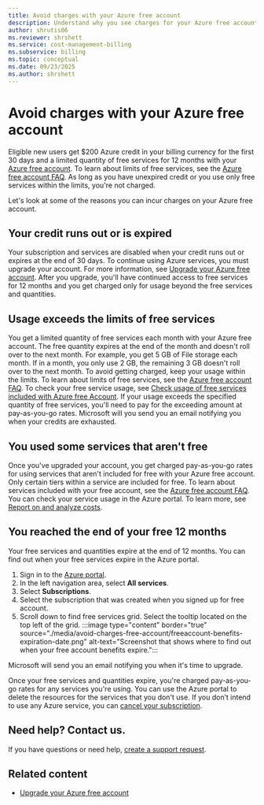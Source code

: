 ```yaml
---
title: Avoid charges with your Azure free account
description: Understand why you see charges for your Azure free account. Learn ways to avoid these charges.
author: shrutis06
ms.reviewer: shrshett
ms.service: cost-management-billing
ms.subservice: billing
ms.topic: conceptual
ms.date: 09/23/2025
ms.author: shrshett
---
```


# Avoid charges with your Azure free account

Eligible new users get $200 Azure credit in your billing currency for the first 30 days and a limited quantity of free services for 12 months with your [Azure free account](https://azure.microsoft.com/pricing/purchase-options/azure-account?cid=msft_learn). To learn about limits of free services, see the [Azure free account FAQ](https://azure.microsoft.com/pricing/purchase-options/azure-account?cid=msft_learn). As long as you have unexpired credit or you use only free services within the limits, you're not charged.

Let's look at some of the reasons you can incur charges on your Azure free account.

## Your credit runs out or is expired

Your subscription and services are disabled when your credit runs out or expires at the end of 30 days. To continue using Azure services, you must upgrade your account. For more information, see [Upgrade your Azure free account](upgrade-azure-subscription.md). After you upgrade, you'll have continued access to free services for 12 months and you get charged only for usage beyond the free services and quantities.

## Usage exceeds the limits of free services

You get a limited quantity of free services each month with your Azure free account. The free quantity expires at the end of the month and doesn't roll over to the next month. For example, you get 5 GB of File storage each month. If in a month, you only use 2 GB, the remaining 3 GB doesn't roll over to the next month. To avoid getting charged, keep your usage within the limits. To learn about limits of free services, see the [Azure free account FAQ](https://azure.microsoft.com/pricing/purchase-options/azure-account?cid=msft_learn). To check your free service usage, see [Check usage of free services included with Azure free Account](check-free-service-usage.md). If your usage exceeds the specified quantity of free services, you'll need to pay for the exceeding amount at pay-as-you-go rates. Microsoft will you send you an email notifying you when your credits are exhausted.

## You used some services that aren't free

Once you've upgraded your account, you get charged pay-as-you-go rates for using services that aren't included for free with your Azure free account. Only certain tiers within a service are included for free. To learn about services included with your free account, see the [Azure free account FAQ](https://azure.microsoft.com/pricing/purchase-options/azure-account?cid=msft_learn). You can check your service usage in the Azure portal. To learn more, see [Report on and analyze costs](../cost-management-billing-overview.md#report-on-and-analyze-costs).

## You reached the end of your free 12 months

Your free services and quantities expire at the end of 12 months. You can find out when your free services expire in the Azure portal.

1. Sign in to the [Azure portal](https://portal.azure.com).
1. In the left navigation area, select **All services**.
1.	Select **Subscriptions**.
1.	Select the subscription that was created when you signed up for free account.
1.  Scroll down to find free services grid. Select the tooltip located on the top left of the grid.
    :::image type="content" border="true" source="./media/avoid-charges-free-account/freeaccount-benefits-expiration-date.png" alt-text="Screenshot that shows where to find out when your free account benefits expire.":::

Microsoft will send you an email notifying you when it's time to upgrade.

Once your free services and quantities expire, you're charged pay-as-you-go rates for any services you're using. You can use the Azure portal to delete the resources for the services that you don't use. If you don’t intend to use any Azure service, you can [cancel your subscription](cancel-azure-subscription.md).

## Need help? Contact us.

If you have questions or need help, [create a support request](https://go.microsoft.com/fwlink/?linkid=2083458).

## Related content

- [Upgrade your Azure free account](upgrade-azure-subscription.md)
